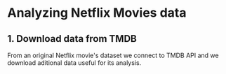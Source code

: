# Analyzing Netflix Movies data

## 1. Download data from TMDB

From an original Netflix movie's dataset we connect to TMDB API and we download aditional data useful for its analysis.
